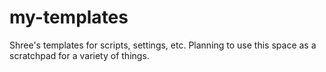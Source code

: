 my-templates
============

Shree's templates for scripts, settings, etc. Planning to use this space
as a scratchpad for a variety of things.
